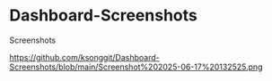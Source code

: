 # Dashboard-Screenshots
Screenshots

https://github.com/ksonggit/Dashboard-Screenshots/blob/main/Screenshot%202025-06-17%20132525.png

